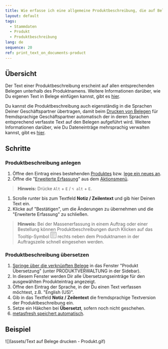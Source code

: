 ```yaml
---
title: Wie erfasse ich eine allgemeine Produktbeschreibung, die auf Belegen erscheint?
layout: default
tags:
  - Stammdaten
  - Produkt
  - Produktbeschreibung
lang: de
sequence: 20
ref: print_text_on_documents-product
---
```


## Übersicht
Der Text einer Produktbeschreibung erscheint auf allen entsprechenden Belegen unterhalb des Produktnamens. Weitere Informationen darüber, wie Du eigenen Text in Belege einfügen kannst, gibt es [hier](Text_auf_Belege_drucken-allgemein).

Du kannst die Produktbeschreibung auch eigenständig in die Sprachen Deiner Geschäftspartner übertragen, damit beim [Drucken von Belegen](PDFVorschau) für fremdsprachige Geschäftspartner automatisch der in deren Sprachen entsprechend verfasste Text auf den Belegen aufgeführt wird. Weitere Informationen darüber, wie Du Dateneinträge mehrsprachig verwalten kannst, gibt es [hier](Mehrsprachige_Datenverwaltung).

## Schritte

### Produktbeschreibung anlegen
1. Öffne den Eintrag eines bestehenden [Produktes](Menu) bzw. [lege ein neues an](NeuesProdukt).
1. Öffne die "[Erweiterte Erfassung](Ansichten)" aus dem [Aktionsmenü](AktionStarten).
 >**Hinweis:** Drücke `Alt` + `E` / `⌥ alt` + `E`.

1. Scrolle runter bis zum Textfeld **Notiz / Zeilentext** und gib hier Deinen Text ein.
1. Klicke auf "Bestätigen", um die Änderungen zu übernehmen und die "Erweiterte Erfassung" zu schließen.
 >**Hinweis:** Bei der Massenerfassung in einem Auftrag oder einer Bestellung können Produktbeschreibungen durch Klicken auf das Tooltip-Symbol ![](assets/Tooltip_icon.png) rechts neben dem Produktnamen in der Auftragszeile schnell eingesehen werden.

### Produktbeschreibung übersetzen
1. [Springe über die verknüpften Belege](SpringezuBelegen) in das Fenster "Produkt Übersetzung" (unter PRODUKTVERWALTUNG in der Sidebar).
1. In diesem Fenster werden Dir alle Übersetzungseinträge für den ausgewählten Produkteintrag angezeigt.
1. Öffne den Eintrag der Sprache, in der Du einen Text verfassen möchtest, z.B. "English (US)".
1. Gib in das Textfeld **Notiz / Zeilentext** die fremdsprachige Textversion der Produktbeschreibung ein.
1. Setze ein Häkchen bei **Übersetzt**, sofern noch nicht geschehen.
1. [metasfresh speichert automatisch](Speicheranzeige).

## Beispiel
![](assets/Text auf Belege drucken - Produkt.gif)
